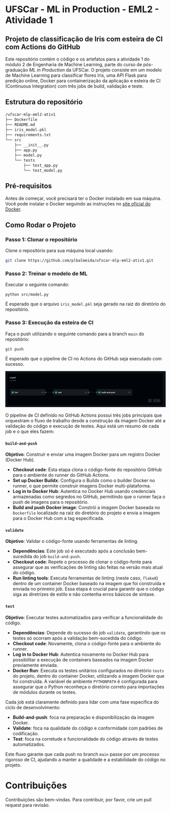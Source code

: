 # UFSCar - ML in Production - EML2 - Atividade 1

## Projeto de classificação de Iris com esteira de CI com Actions do GitHub

Este repositório contém o código e os artefatos para a atividade 1 do módulo 2 de Engenharia de Machine Learning, parte do curso de pós-graduação *ML in Production* da UFSCar. O projeto consiste em um modelo de Machine Learning para classificar flores Iris, uma API Flask para predição online, Docker para containerização da aplicação e esteira de CI (Continuous Integration) com três jobs de build, validação e teste.

## Estrutura do repositório

```
/ufscar-mlp-eml2-ativ1
├── Dockerfile
├── README.md
├── iris_model.pkl
├── requirements.txt
└── src
    ├── __init__.py
    ├── app.py
    ├── model.py
    └── tests
        ├── test_app.py
        └── test_model.py
```

## Pré-requisitos

Antes de começar, você precisará ter o Docker instalado em sua máquina. Você pode instalar o Docker seguindo as instruções no [site oficial do Docker](https://www.docker.com/products/docker-desktop).

## Como Rodar o Projeto

### Passo 1: Clonar o repositório

Clone o repositório para sua máquina local usando:

```bash
git clone https://github.com/plbalmeida/ufscar-mlp-eml2-ativ1.git
```

### Passo 2: Treinar o modelo de ML

Executar o seguinte comando:

```
python src/model.py
```

É esperado que o arquivo `iris_model.pkl` seja gerado na raíz do diretório do repositório.

### Passo 3: Execução da esteira de CI

Faça o push utilizando o seguinte comando para a branch `main` do repositório:

```
git push
```

É esperado que o pipeline de CI no Actions do GitHub seja executado com sucesso.

![](ci_pipeline.png)

O pipeline de CI definido no GitHub Actions possui três jobs principais que orquestram o fluxo de trabalho desde a construção da imagem Docker até a validação do código e execução de testes. Aqui está um resumo de cada job e o que eles fazem:

#### `build-and-push`
**Objetivo**: Construir e enviar uma imagem Docker para um registro Docker (Docker Hub).
- **Checkout code**: Esta etapa clona o código-fonte do repositório GitHub para o ambiente do runner do GitHub Actions.
- **Set up Docker Buildx**: Configura o Buildx como o builder Docker no runner, o que permite construir imagens Docker multi-plataforma.
- **Log in to Docker Hub**: Autentica no Docker Hub usando credenciais armazenadas como segredos no GitHub, permitindo que o runner faça o push de imagens para o repositório.
- **Build and push Docker image**: Constrói a imagem Docker baseada no `Dockerfile` localizado na raiz do diretório do projeto e envia a imagem para o Docker Hub com a tag especificada.

#### `validate`
**Objetivo**: Validar o código-fonte usando ferramentas de linting.
- **Dependências**: Este job só é executado após a conclusão bem-sucedida do job `build-and-push`.
- **Checkout code**: Repete o processo de clonar o código-fonte para assegurar que as verificações de linting são feitas na versão mais atual do código.
- **Run linting tools**: Executa ferramentas de linting (neste caso, `flake8`) dentro de um container Docker baseado na imagem que foi construída e enviada no primeiro job. Essa etapa é crucial para garantir que o código siga as diretrizes de estilo e não contenha erros básicos de sintaxe.

#### `test`
**Objetivo**: Executar testes automatizados para verificar a funcionalidade do código.
- **Dependências**: Depende do sucesso do job `validate`, garantindo que os testes só ocorram após a validação bem-sucedida do código.
- **Checkout code**: Novamente, clona o código-fonte para o ambiente do runner.
- **Log in to Docker Hub**: Autentica novamente no Docker Hub para possibilitar a execução de containers baseados na imagem Docker previamente enviada.
- **Docker Run**: Executa os testes unitários configurados no diretório `tests` do projeto, dentro do container Docker, utilizando a imagem Docker que foi construída. A variável de ambiente `PYTHONPATH` é configurada para assegurar que o Python reconheça o diretório correto para importações de módulos durante os testes.

Cada job está claramente definido para lidar com uma fase específica do ciclo de desenvolvimento:
- **Build-and-push**: foca na preparação e disponibilização da imagem Docker.
- **Validate**: foca na qualidade do código e conformidade com padrões de codificação.
- **Test**: foca na corretude e funcionalidade do código através de testes automatizados.

Este fluxo garante que cada push no branch `main` passe por um processo rigoroso de CI, ajudando a manter a qualidade e a estabilidade do código no projeto.

# Contribuições

Contribuições são bem-vindas. Para contribuir, por favor, crie um pull request para revisão.

